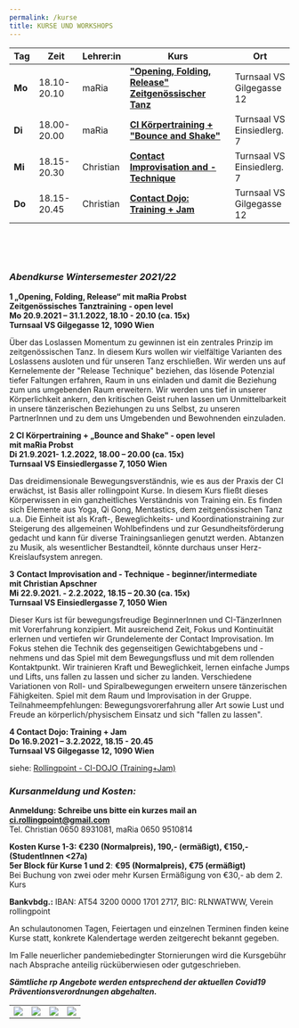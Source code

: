 ```yaml
---
permalink: /kurse
title: KURSE UND WORKSHOPS
---
```

| Tag    | Zeit        | Lehrer:in | Kurs                                                         | Ort                             |
| ------ | ----------- | --------- | ------------------------------------------------------------ | ------------------------------- |
| **Mo** | 18.10-20.10 | maRia     | **["Opening, Folding, Release" Zeitgenössischer Tanz](#mo)** | Turnsaal VS<br/> Gilgegasse 12  |
| **Di** | 18.00-20.00 | maRia     | **[CI Körpertraining + "Bounce and Shake"](#di)**            | Turnsaal VS<br/> Einsiedlerg. 7 |
| **Mi** | 18.15-20.30 | Christian | **[Contact Improvisation and -Technique](#mi)**              | Turnsaal VS<br/> Einsiedlerg. 7 |
| **Do** | 18.15-20.45 | Christian | **[Contact Dojo: Training + Jam](#do)**                      | Turnsaal VS<br/> Gilgegasse 12  |

&nbsp;

&nbsp;

### ***Abendkurse Wintersemester 2021/22***

<div class="named-anchor" id="mo"></div>

**1 „Opening, Folding, Release“ mit maRia Probst\
Zeitgenössisches Tanztraining** **\- open level**\
**Mo 20.9.2021 – 31.1.2022, 18.10 - 20.10 (ca. 15x)\
Turnsaal VS Gilgegasse 12, 1090 Wien**

Über das Loslassen Momentum zu gewinnen ist ein zentrales Prinzip im zeitgenössischen Tanz. In diesem Kurs wollen wir vielfältige Varianten des Loslassens ausloten und für unseren Tanz erschließen. Wir werden uns auf Kernelemente der "Release Technique" beziehen, das lösende Potenzial tiefer Faltungen erfahren, Raum in uns einladen und damit die Beziehung zum uns umgebenden Raum erweitern. Wir werden uns tief in unserer Körperlichkeit ankern, den kritischen Geist ruhen lassen um Unmittelbarkeit in unsere tänzerischen Beziehungen zu uns Selbst, zu unseren PartnerInnen und zu dem uns Umgebenden und Bewohnenden einzuladen.

<div class="named-anchor" id="di"></div>

**2 CI Körpertraining + „Bounce and Shake" - open level**\
**mit maRia Probst** \
**Di 21.9.2021- 1.2.2022, 18.00 – 20.00 (ca. 15x) \
Turnsaal VS Einsiedlergasse 7, 1050 Wien**

Das dreidimensionale Bewegungsverständnis, wie es aus der Praxis der CI erwächst, ist Basis aller rollingpoint Kurse. In diesem Kurs fließt dieses Körperwissen in ein ganzheitliches Verständnis von Training ein. Es finden sich Elemente aus Yoga, Qi Gong, Mentastics, dem zeitgenössischen Tanz u.a. Die Einheit ist als Kraft-, Beweglichkeits- und Koordinationstraining zur Steigerung des allgemeinen Wohlbefindens und zur Gesundheitsförderung gedacht und kann für diverse Trainingsanliegen genutzt werden. Abtanzen zu Musik, als wesentlicher Bestandteil, könnte durchaus unser Herz-Kreislaufsystem anregen.

<div class="named-anchor" id="mi"></div>

**3** **Contact Improvisation and - Technique** **\- beginner/intermediate**\
**mit Christian Apschner**\
**Mi 22.9.2021. - 2.2.2022, 18.15 – 20.30 (ca. 15x)\
Turnsaal VS Einsiedlergasse 7, 1050 Wien**

Dieser Kurs ist für bewegungsfreudige BeginnerInnen und CI-TänzerInnen mit Vorerfahrung konzipiert. Mit ausreichend Zeit, Fokus und Kontinuität erlernen und vertiefen wir Grundelemente der Contact Improvisation. Im Fokus stehen die Technik des gegenseitigen Gewichtabgebens und -nehmens und das Spiel mit dem Bewegungsfluss und mit dem rollenden Kontaktpunkt. Wir trainieren Kraft und Beweglichkeit, lernen einfache Jumps und Lifts, uns fallen zu lassen und sicher zu landen. Verschiedene Variationen von Roll- und Spiralbewegungen erweitern unsere tänzerischen Fähigkeiten. Spiel mit dem Raum und Improvisation in der Gruppe.\
Teilnahmeempfehlungen: Bewegungsvorerfahrung aller Art sowie Lust und Freude an körperlich/physischem Einsatz und sich "fallen zu lassen".

<div class="named-anchor" id="do"></div>

**4 Contact Dojo: Training + Jam**\
**Do 16.9.2021 – 3.2.2022, 18.15 - 20.45**\
**Turnsaal VS Gilgegasse 12, 1090 Wien**

siehe: [Rollingpoint - CI-DOJO (Training+Jam)](/dojo)

### ***Kursanmeldung und Kosten:***

**Anmeldung: Schreibe uns bitte ein kurzes mail an ci.rollingpoint@gmail.com**\
Tel. Christian 0650 8931081, maRia 0650 9510814

**Kosten Kurse 1-3: €230 (Normalpreis), 190,- (ermäßigt), €150,- (StudentInnen <27a)**\
**5er Block für Kurse 1 und 2**: **€95 (Normalpreis), €75 (ermäßigt)**\
Bei Buchung von zwei oder mehr Kursen Ermäßigung von €30,- ab dem 2. Kurs

**Bankvbdg.:** IBAN: AT54 3200 0000 1701 2717, BIC: RLNWATWW, Verein rollingpoint

An schulautonomen Tagen, Feiertagen und einzelnen Terminen finden keine Kurse statt, konkrete Kalendertage werden zeitgerecht bekannt gegeben.

Im Falle neuerlicher pandemiebedingter Stornierungen wird die Kursgebühr nach Absprache anteilig rücküberwiesen oder gutgeschrieben.

***Sämtliche rp Angebote werden entsprechend der aktuellen Covid19 Präventionsverordnungen abgehalten.*** 

|                                                                                                                                                                                     |                                                                                                                                                                                     |                                                                                                                                                                                   |                                                                                                                                                                                     |
| ----------------------------------------------------------------------------------------------------------------------------------------------------------------------------------- | ----------------------------------------------------------------------------------------------------------------------------------------------------------------------------------- | --------------------------------------------------------------------------------------------------------------------------------------------------------------------------------- | ----------------------------------------------------------------------------------------------------------------------------------------------------------------------------------- |
| [![](http://www.rollingpoint.at/contents/galleries/thumbnSEMK1/thumbnails/img_1503kk.jpg)](http://www.rollingpoint.at/images.php?src=contents/galleries/thumbnSEMK1/img_1503kk.jpg) | [![](http://www.rollingpoint.at/contents/galleries/thumbnSEMK1/thumbnails/img_1665kk.jpg)](http://www.rollingpoint.at/images.php?src=contents/galleries/thumbnSEMK1/img_1665kk.jpg) | [![](http://www.rollingpoint.at/contents/galleries/thumbnSEMK1/thumbnails/img_1317k.jpg)](http://www.rollingpoint.at/images.php?src=contents/galleries/thumbnSEMK1/img_1317k.jpg) | [![](http://www.rollingpoint.at/contents/galleries/thumbnSEMK1/thumbnails/img_1765kk.jpg)](http://www.rollingpoint.at/images.php?src=contents/galleries/thumbnSEMK1/img_1765kk.jpg) |